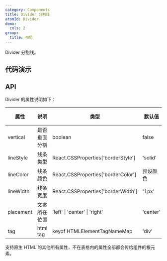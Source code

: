 ```yaml
---
category: Components
title: Divider 分割线
atomId: Divider
demo:
  cols: 2
group:
  title: 布局
---
```


Divider 分割线。

## 代码演示

<!-- prettier-ignore -->
<code src="./demo/basic.tsx"></code>
<code src="./demo/text.tsx"></code>
<code src="./demo/style.tsx"></code>
<code src="./demo/vertical.tsx"></code>

## API

Divider 的属性说明如下：

| 属性      | 说明         | 类型                               | 默认值   | 版本 |
| --------- | ------------ | ---------------------------------- | -------- | ---- |
| vertical  | 是否垂直分割 | boolean                            | false    | --   |
| lineStyle | 线条类型     | React.CSSProperties['borderStyle'] | 'solid'  | --   |
| lineColor | 线条颜色     | React.CSSProperties['borderColor'] | 预设颜色 | --   |
| lineWidth | 线条宽度     | React.CSSProperties['borderWidth'] | '1px'    | --   |
| placement | 文案所在位置 | 'left' \| 'center' \| 'right'      | 'center' | --   |
| tag       | html tag     | keyof HTMLElementTagNameMap        | 'div'    | --   |

支持原生 HTML 的其他所有属性，不在表格内的属性全部都会传给组件的根元素。

